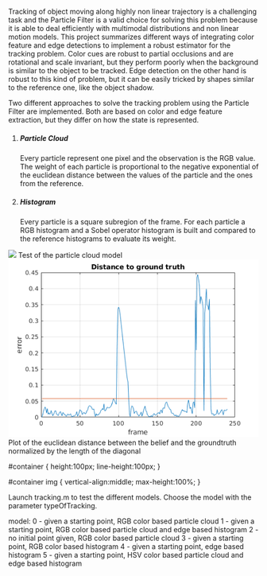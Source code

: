 Tracking of object moving along highly non linear trajectory is a challenging task and the Particle Filter is a valid choice for solving this problem because it is able to deal efficiently with multimodal distributions and non linear motion models.
This project summarizes different ways of integrating color feature and edge detections to implement a robust estimator for the tracking problem. Color cues are robust to partial occlusions and are rotational and scale invariant, but they perform poorly when the background is similar to the object to be tracked. Edge detection on the other hand is robust to this kind of problem, but it can be easily tricked by shapes similar to the reference one, like the object shadow.

Two different approaches to solve the tracking problem using the Particle Filter are implemented. Both are based on color and edge feature extraction, but they differ on how the state is represented.
1. ##### Particle Cloud  
   Every particle represent one pixel and the observation is the RGB value.  
The weight of each particle is proportional to the negative exponential of the euclidean distance between the values of the particle and the ones from the reference.
2. ##### Histogram  
   Every particle is a square subregion of the frame. For each particle a RGB histogram and a Sobel operator histogram is built and compared to the reference histograms to evaluate its weight. 

<div id="container">
    <img src="img/point_test.gif"/>
    Test of the particle cloud model
</div>

<div id="container">
    <img src="img/point_plot.png"/>
    Plot of the euclidean distance between the belief and the groundtruth normalized by the length of the diagonal
</div>

#container {
    height:100px;
    line-height:100px;
}

#container img {
    vertical-align:middle;
    max-height:100%;
}

Launch tracking.m to test the different models.
Choose the model with the parameter typeOfTracking.

model: 
0 - given a starting point, RGB color based particle cloud
1 - given a starting point, RGB color based particle cloud and edge based histogram
2 - no initial point given, RGB color based particle cloud 
3 - given a starting point, RGB color based histogram
4 - given a starting point, edge based histogram
5 - given a starting point, HSV color based particle cloud and edge based histogram


